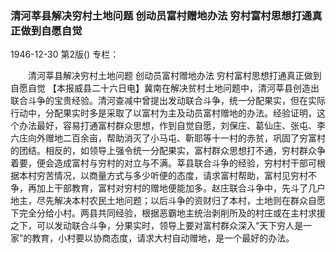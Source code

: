 ### 清河莘县解决穷村土地问题  创动员富村赠地办法  穷村富村思想打通真正做到自愿自觉

1946-12-30
第2版()
专栏：

　　清河莘县解决穷村土地问题
    创动员富村赠地办法
    穷村富村思想打通真正做到自愿自觉
    【本报威县二十六日电】冀南在解决贫村土地问题中，清河莘县创造出联合斗争的宝贵经验。清河查减中曾提出发动联合斗争，统一分配果实，但在实际行动中，分配果实时多是采取了以富村为主及动员富村赠地的办法。经验证明，这个办法最好，容易打通富村群众思想，作到自觉自愿，刘保庄、葛仙庄、张屯、李六庄向外赠地二百余亩，帮助消灭了小马屯、靳耶等十一村的赤贫，巩固了穷富村的团结。相反的，如领导上强令统一分配果实，富村群众思想打不通，穷村群众争着要，便会造成富村与穷村的对立与不满。莘县联合斗争的经验，穷村村干部可根据本村穷苦情况，以商量方式与多少听便的态度，请求富村帮助，富村见穷村不争，再加上干部教育，富村对穷村的赠地便能加多。赵庄联合斗争中，先斗了几户地主，尽先解决本村农民土地问题；以后斗争的资财归了本村，土地则在群众自愿下完全分给小村。两县共同经验，根据恶霸地主统治剥削所及的村庄或在主村求援之下，可以发动联合斗争，分果实时，领导上要对富村群众深入“天下穷人是一家”的教育，小村要以协商态度，请求大村自动赠地，是一个最好的办法。
